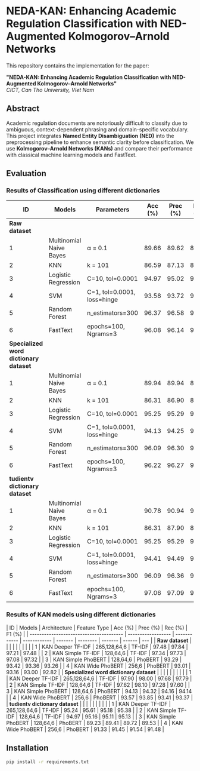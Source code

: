 # NEDA-KAN: Enhancing Academic Regulation Classification with NED-Augmented Kolmogorov–Arnold Networks

This repository contains the implementation for the paper:

**"NEDA-KAN: Enhancing Academic Regulation Classification with NED-Augmented Kolmogorov–Arnold Networks"**  
 _CICT, Can Tho University, Viet Nam_

## Abstract

Academic regulation documents are notoriously difficult to classify due to ambiguous, context-dependent phrasing and domain-specific vocabulary. This project integrates **Named Entity Disambiguation (NED)** into the preprocessing pipeline to enhance semantic clarity before classification. We use **Kolmogorov–Arnold Networks (KANs)** and compare their performance with classical machine learning models and FastText.

## Evaluation

### Results of Classification using different dictionaries

| ID                                      | Models                  | Parameters                  | Acc (%) | Prec (%) | Rec (%) | F1 (%) | Training (s) | Testing (s) |
| --------------------------------------- | ----------------------- | --------------------------- | ------- | -------- | ------- | ------ | ------------ | ----------- |
| **Raw dataset**                         |                         |                             |         |          |         |        |              |             |
| 1                                       | Multinomial Naive Bayes | α = 0.1                     | 89.66   | 89.62    | 89.66   | 89.44  | 0.01         | 0.006       |
| 2                                       | KNN                     | k = 101                     | 86.59   | 87.13    | 86.59   | 85.90  | 0.01         | 0.071       |
| 3                                       | Logistic Regression     | C=10, tol=0.0001            | 94.97   | 95.02    | 94.97   | 94.88  | 0.42         | 0.004       |
| 4                                       | SVM                     | C=1, tol=0.0001, loss=hinge | 93.58   | 93.72    | 93.58   | 93.42  | 0.06         | 0.003       |
| 5                                       | Random Forest           | n_estimators=300            | 96.37   | 96.58    | 96.37   | 96.20  | 0.35         | 0.041       |
| 6                                       | FastText                | epochs=100, Ngrams=3        | 96.08   | 96.14    | 96.08   | 96.02  | 9.1616       | 0.052       |
| **Specialized word dictionary dataset** |                         |                             |         |          |         |        |              |             |
| 1                                       | Multinomial Naive Bayes | α = 0.1                     | 89.94   | 89.94    | 89.94   | 89.76  | 0.01         | 0.004       |
| 2                                       | KNN                     | k = 101                     | 86.31   | 86.90    | 86.31   | 85.60  | 0.01         | 0.067       |
| 3                                       | Logistic Regression     | C=10, tol=0.0001            | 95.25   | 95.29    | 95.25   | 95.15  | 0.42         | 0.006       |
| 4                                       | SVM                     | C=1, tol=0.0001, loss=hinge | 94.13   | 94.25    | 94.13   | 93.98  | 0.05         | 0.003       |
| 5                                       | Random Forest           | n_estimators=300            | 96.09   | 96.30    | 96.09   | 95.92  | 0.46         | 0.050       |
| 6                                       | FastText                | epochs=100, Ngrams=3        | 96.22   | 96.27    | 96.22   | 96.17  | 8.832        | 0.038       |
| **tudientv dictionary dataset**         |                         |                             |         |          |         |        |              |             |
| 1                                       | Multinomial Naive Bayes | α = 0.1                     | 90.78   | 90.94    | 90.78   | 90.65  | 0.01         | 0.003       |
| 2                                       | KNN                     | k = 101                     | 86.31   | 87.90    | 86.31   | 85.38  | 0.01         | 0.065       |
| 3                                       | Logistic Regression     | C=10, tol=0.0001            | 95.25   | 95.29    | 95.25   | 95.19  | 0.45         | 0.005       |
| 4                                       | SVM                     | C=1, tol=0.0001, loss=hinge | 94.41   | 94.49    | 94.41   | 94.37  | 0.36         | 0.014       |
| 5                                       | Random Forest           | n_estimators=300            | 96.09   | 96.36    | 96.09   | 95.94  | 0.36         | 0.054       |
| 6                                       | FastText                | epochs=100, Ngrams=3        | 97.06   | 97.09    | 97.06   | 97.03  | 10.075       | 0.042       |

### Results of KAN models using different dictionaries

| ID                                      | Models             | Architecture | Feature Type | Acc (%) | Prec (%) | Rec (%) | F1 (%) |
| --------------------------------------- | ------------------ | ------------ | ------------ | ------- | -------- | ------- | ------ | --- |
| **Raw dataset**                         |                    |              |              |         |          |         |        |     |
| 1                                       | KAN Deeper TF-IDF  | 265,128,64,6 | TF-IDF       | 97.48   | 97.84    | 97.21   | 97.48  |
| 2                                       | KAN Simple TF-IDF  | 128,64,6     | TF-IDF       | 97.34   | 97.73    | 97.08   | 97.32  |
| 3                                       | KAN Simple PhoBERT | 128,64,6     | PhoBERT      | 93.29   | 93.42    | 93.36   | 93.26  |
| 4                                       | KAN Wide PhoBERT   | 256,6        | PhoBERT      | 93.01   | 93.16    | 93.00   | 92.82  |
| **Specialized word dictionary dataset** |                    |              |              |         |          |         |        |     |
| 1                                       | KAN Deeper TF-IDF  | 265,128,64,6 | TF-IDF       | 97.90   | 98.00    | 97.68   | 97.79  |
| 2                                       | KAN Simple TF-IDF  | 128,64,6     | TF-IDF       | 97.62   | 98.10    | 97.28   | 97.60  |
| 3                                       | KAN Simple PhoBERT | 128,64,6     | PhoBERT      | 94.13   | 94.32    | 94.16   | 94.14  |
| 4                                       | KAN Wide PhoBERT   | 256,6        | PhoBERT      | 93.57   | 93.85    | 93.41   | 93.37  |
| **tudientv dictionary dataset**         |                    |              |              |         |          |         |        |     |
| 1                                       | KAN Deeper TF-IDF  | 265,128,64,6 | TF-IDF       | 95.24   | 95.61    | 95.18   | 95.38  |
| 2                                       | KAN Simple TF-IDF  | 128,64,6     | TF-IDF       | 94.97   | 95.16    | 95.11   | 95.13  |
| 3                                       | KAN Simple PhoBERT | 128,64,6     | PhoBERT      | 89.23   | 89.41    | 89.72   | 89.53  |
| 4                                       | KAN Wide PhoBERT   | 256,6        | PhoBERT      | 91.33   | 91.45    | 91.54   | 91.48  |

## Installation

```bash
pip install -r requirements.txt
```
